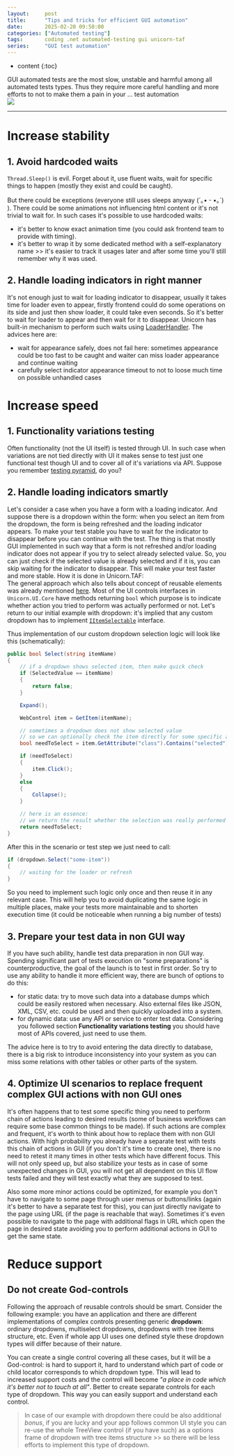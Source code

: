 ```yaml
---
layout:     post
title:      "Tips and tricks for efficient GUI automation"
date:       2025-02-20 09:50:00
categories: ["Automated testing"]
tags:       coding .net automated-testing gui unicorn-taf
series:     "GUI test automation"
---
```


* content
{:toc}

GUI automated tests are the most slow, unstable and harmful among all automated tests types. Thus they require more careful handling and more efforts to not to make them a pain in your ... test automation  
![](https://imgs.xkcd.com/comics/automation.png)

* * *

# Increase stability

## 1. Avoid hardcoded waits

`Thread.Sleep()` is evil. Forget about it, use fluent waits, wait for specific things to happen (mostly they exist and could be caught).

But there could be exceptions (everyone still uses sleeps anyway (´｡• ᵕ •｡`) ). There could be some animations not influencing html content or it's not trivial to wait for. In such cases it's possible to use hardcoded waits:
 - it's better to know exact animation time (you could ask frontend team to provide with timing).
 - it's better to wrap it by some dedicated method with a self-explanatory name >> it's easier to track it usages later and after some time you'll still remember why it was used.


## 2. Handle loading indicators in right manner

It's not enough just to wait for loading indicator to disappear, usually it takes time for loader even to appear, firstly frontend could do some operations on its side and just then show loader, it could take even seconds. So it's better to wait for loader to appear and then wait for it to disappear. Unicorn has built-in mechanism to perform such waits using [LoaderHandler](https://github.com/Unicorn-TAF/ui-core/blob/master/src/Unicorn.UI.Core/Synchronization/LoaderHandler.cs). The advices here are:
 - wait for appearance safely, does not fail here: sometimes appearance could be too fast to be caught and waiter can miss loader appearance and continue waiting
 - carefully select indicator appearance timeout to not to loose much time on possible unhandled cases


# Increase speed

## 1. Functionality variations testing

Often functionality (not the UI itself) is tested through UI. In such case when variations are not tied directly with UI it makes sense to test just one functional test though UI and to cover all of it's variations via API. Suppose you remember [testing pyramid](https://martinfowler.com/bliki/TestPyramid.html), do you?


## 2. Handle loading indicators smartly

Let's consider a case when you have a form with a loading indicator. And suppose there is a dropdown within the form: when you select an item from the dropdown, the form is being refreshed and the loading indicator appears. To make your test stable you have to wait for the indicator to disappear before you can continue with the test. The thing is that mostly GUI implemented in such way that a form is not refreshed and/or loading indicator does not appear if you try to select already selected value. So, you can just check if the selected value is already selected and if it is, you can skip waiting for the indicator to disappear. This will make your test faster and more stable. How it is done in Unicorn.TAF:  
The general approach which also tells about concept of reusable elements was already mentioned [here](../../../../2024/10/09/gui-test-automation-approach). Most of the UI controls interfaces in `Unicorn.UI.Core` have methods returning `bool` which purpose is to indicate whether action you tried to perform was actually performed or not. Let's return to our initial example with dropdown: it's implied that any custom dropdown has to implement [`IItemSelectable`](https://github.com/Unicorn-TAF/ui-core/blob/master/src/Unicorn.UI.Core/Controls/Interfaces/IItemSelectable.cs) interface.

Thus implementation of our custom dropdown selection logic will look like this (schematically): 

```csharp
public bool Select(string itemName)
{
    // if a dropdown shows selected item, then make quick check
    if (SelectedValue == itemName)
    {
        return false;
    }

    Expand();

    WebControl item = GetItem(itemName);

    // sometimes a dropdown does not show selected value
    // so we can optionally check the item directly for some specific attributes
    bool needToSelect = item.GetAttribute("class").Contains("selected");

    if (needToSelect)
    {
        item.Click();
    }
    else
    {
        Collapse();
    }

    // here is an essence: 
    // we return the result whether the selection was really performed or not
    return needToSelect;
}
```

After this in the scenario or test step we just need to call:

```csharp
if (dropdown.Select("some-item"))
{
    // waiting for the loader or refresh
}
```

So you need to implement such logic only once and then reuse it in any relevant case. This will help you to avoid duplicating the same logic in multiple places, make your tests more maintainable and to shorten execution time (it could be noticeable when running a big number of tests)


## 3. Prepare your test data in non GUI way

If you have such ability, handle test data preparation in non GUI way. Spending significant part of tests execution on "some preparations" is counterproductive, the goal of the launch is to test in first order. So try to use any ability to handle it more efficient way, there are bunch of options to do this:
 - for static data: try to move such data into a database dumps which could be easily restored when necessary. Also external files like JSON, XML, CSV, etc. could be used and then quickly uploaded into a system.
 - for dynamic data: use any API or service to enter test data. Considering you followed section **Functionality variations testing** you should have most of APIs covered, just need to use them.

The advice here is to try to avoid entering the data directly to database, there is a big risk to introduce inconsistency into your system as you can miss some relations with other tables or other parts of the system.
 

## 4. Optimize UI scenarios to replace frequent complex GUI actions with non GUI ones

It's often happens that to test some specific thing you need to perform chain of actions leading to desired results (some of business workflows can require some base common things to be made). If such actions are complex and frequent, it's worth to think about how to replace them with non GUI actions. With high probability you already have a separate test with tests this chain of actions in GUI (if you don't it's time to create one), there is no need to retest it many times in other tests which have different focus. This will not only speed up, but also stabilize your tests as in case of some unexpected changes in GUI, you will not get all dependent on this UI flow tests failed and they will test exactly what they are supposed to test.

Also some more minor actions could be optimized, for example you don't have to navigate to some page through user menus or buttons/links (again it's better to have a separate test for this), you can just directly navigate to the page using URL (if the page is reachable that way). Sometimes it's even possible to navigate to the page with additional flags in URL which open the page in desired state avoiding you to perform additional actions in GUI to get the same state. 

# Reduce support

## Do not create God-controls

Following the approach of reusable controls should be smart. Consider the following example: you have an application and there are different implementations of complex controls presenting generic **dropdown**: ordinary dropdowns, multiselect dropdowns, dropdowns with tree items structure, etc. Even if whole app UI uses one defined style these dropdown types will differ because of their nature. 

You can create a single control covering all these cases, but it will be a God-control: is hard to support it, hard to understand which part of code or child locator corresponds to which dropdown type. This will lead to increased support costs and the control will become _"a place in code which it's better not to touch at all"_. Better to create separate controls for each type of dropdown. This way you can easily support and understand each control. 

 > In case of our example with dropdown there could be also additional _bonus_, if you are lucky and your app follows common UI style you can re-use the whole TreeView control (if you have such) as a options frame of dropdown with tree items structure >> so there will be less efforts to implement this type of dropdown.

